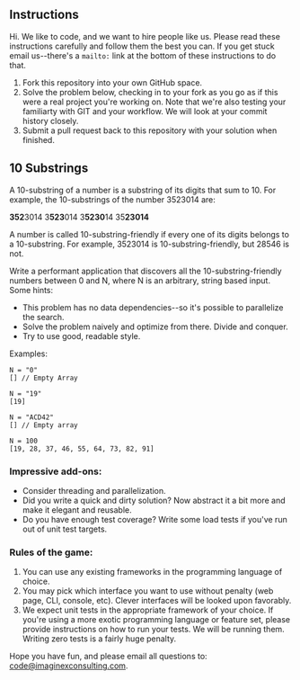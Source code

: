 ## Instructions

Hi. We like to code, and we want to hire people like us. Please read these instructions carefully and follow them the best you can. If you get stuck email us--there's a ```mailto:``` link at the bottom of these instructions to do that.

1. Fork this repository into your own GitHub space.
2. Solve the problem below, checking in to your fork as you go as if this were a real project you're working on. Note that we're also testing your familiarty with GIT and your workflow. We will look at your commit history closely.
3. Submit a pull request back to this repository with your solution when finished.

## 10 Substrings

A 10-substring of a number is a substring of its digits that sum to 10. For example, the 10-substrings of the number 3523014 are:

**352**3014
3**523**014
3**5230**14
35**23014**

A number is called 10-substring-friendly if every one of its digits belongs to a 10-substring. For example, 3523014 is 10-substring-friendly, but 28546 is not.

Write a performant application that discovers all the 10-substring-friendly numbers between 0 and N, where N is an arbitrary, string based input. Some hints:

- This problem has no data dependencies--so it's possible to parallelize the search.
- Solve the problem naively and optimize from there. Divide and conquer.
- Try to use good, readable style.

Examples:

```
N = "0"
[] // Empty Array

N = "19"
[19]

N = "ACD42"
[] // Empty array

N = 100
[19, 28, 37, 46, 55, 64, 73, 82, 91]
```

### Impressive add-ons:

- Consider threading and parallelization.
- Did you write a quick and dirty solution? Now abstract it a bit more and make it elegant and reusable.
- Do you have enough test coverage? Write some load tests if you've run out of unit test targets.

### Rules of the game:

1. You can use any existing frameworks in the programming language of choice.
2. You may pick which interface you want to use without penalty (web page, CLI, console, etc). Clever interfaces will be looked upon favorably.
3. We expect unit tests in the appropriate framework of your choice. If you're using a more exotic programming language or feature set, please provide instructions on how to run your tests. We will be running them. Writing zero tests is a fairly huge penalty.

Hope you have fun, and please email all questions to: code@imaginexconsulting.com.
